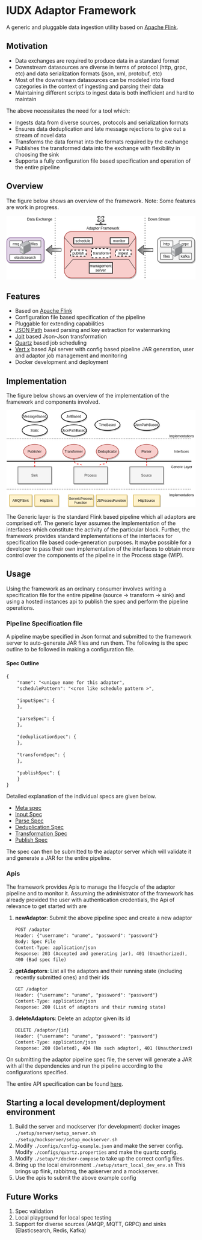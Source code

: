 # IUDX Adaptor Framework

A generic and pluggable data ingestion utility based on [Apache Flink](https://github.com/apache/flink).

## Motivation
- Data exchanges are required to produce data in a standard format
- Downstream datasources are diverse in terms of protocol (http, grpc, etc) and data serialization formats (json, xml, protobuf, etc)
- Most of the downstream datasources can be modeled into fixed categories in the context of ingesting and parsing their data
- Maintaining different scripts to ingest data is both inefficient and hard to maintain 
 
 

The above necessitates the need for a tool which:
- Ingests data from diverse sources, protocols and serialization formats
- Ensures data deduplication and late message rejections to give out a stream of novel data
- Transforms the data format into the formats required by the exchange
- Publishes the transformed data into the exchange with flexibility in choosing the sink
- Supporta a fully configuration file based specification and operation of the entire pipeline


## Overview
The figure below shows an overview of the framework. 
Note: Some features are work in progress.


<p align="center">
<img src="./docs/diagrams/Overview.png">
</p>


## Features
- Based on [Apache Flink](https://github.com/apache/flink)
- Configuration file based specification of the pipeline
- Pluggable for extending capabilities
- [JSON Path](https://github.com/json-path/JsonPath) based parsing and key extraction for watermarking
- [Jolt](https://github.com/bazaarvoice/jolt) based Json-Json transformation
- [Quartz](http://www.quartz-scheduler.org/) based job scheduling
- [Vert x](https://vertx.io/) based Api server with config based pipeline JAR generation, user and adaptor job management and monitoring
- Docker development and deployment


## Implementation
The figure below shows an overview of the implementation of the framework and components involved.
<p align="center">
<img src="./docs/diagrams/Components.png">
</p>

The Generic layer is the standard Flink based pipeline which all adaptors are comprised off. The generic layer assumes the implementation of the interfaces which constitute the activity of the particular block. Further, the framework provides standard implementations of the interfaces for specification file based code-generation purposes.
It maybe possible for a developer to pass their own implementation of the interfaces to obtain more control over the components of the pipeline in the Process stage (WIP).


## Usage

Using the framework as an ordinary consumer involves writing a specification file for the entire pipeline (source -> transform -> sink)
and using a hosted instances api to publish the spec and perform the pipeline operations.

### Pipeline Specification file

A pipeline maybe specified in Json format and submitted to the framework server
to auto-generate JAR files and run them. 
The following is the spec outline to be followed in making a configuration file.

#### Spec Outline
``` 
{
    "name": "<unique name for this adaptor",
    "schedulePattern": "<cron like schedule pattern >",
    
    "inputSpec": {
    },
    
    "parseSpec": {
    },
    
    "deduplicationSpec": {
    },
    
    "transformSpec": {
    },
    
    "publishSpec": {
    }
}
``` 

Detailed explanation of the individual specs are given below.  
- [Meta spec](docs/meta_spec.md)  
- [Input Spec](docs/input_spec.md)  
- [Parse Spec](docs/parse_spec.md)  
- [Deduplication Spec](docs/parse_spec.md)  
- [Transformation Spec](docs/transform_spec.md)  
- [Publish Spec](docs/publish_spec.md)  

The spec can then be submitted to the adaptor server which will validate it and generate a JAR for the entire pipeline.


### Apis
The framework provides Apis to manage the lifecycle of the adaptor pipeline and to monitor it.
Assuming the administrator of the framework has already provided the user with authentication credentials, 
the Api of relevance to get started with are 

1. **newAdaptor**: Submit the above pipeline spec and create a new adaptor 
   ```
   POST /adaptor
   Header: {"username": "uname", "password": "password"}
   Body: Spec File
   Content-Type: application/json
   Response: 203 (Accepted and generating jar), 401 (Unauthorized), 400 (Bad spec file) 
   ```

2. **getAdaptors**: List all the adaptors and their running state (including recently submitted ones) and their ids
   ```
   GET /adaptor
   Header: {"username": "uname", "password": "password"}
   Content-Type: application/json
   Response: 200 (List of adaptors and their running state)
   ```

3. **deleteAdaptors**: Delete an adaptor given its id
   ```
   DELETE /adaptor/{id}
   Header: {"username": "uname", "password": "password"}
   Content-Type: application/json
   Response: 200 (Deleted), 404 (No such adaptor), 401 (Unauthorized)
   ```

On submitting the adaptor pipeline spec file, the server will generate a JAR with all the dependencies and run the pipeline according to the configurations specified.

The entire API specification can be found [here](./docs/openapi.yml).


## Starting a local development/deployment environment
1. Build the server and mockserver (for development) docker images 
   `./setup/server/setup_server.sh` 
   `./setup/mockserver/setup_mockserver.sh`  
2. Modify `./configs/config-example.json` and make the server config. 
   Modify `./configs/quartz.properties` and make the quartz config.
3. Modify `./setup/*/docker-compose` to take up the correct config files.
4. Bring up the local environment 
   `./setup/start_local_dev_env.sh` 
   This brings up flink, rabbitmq, the apiserver and a mockserver.
5. Use the apis to submit the above example config



## Future Works
1. Spec validation
2. Local playground for local spec testing
3. Support for diverse sources (AMQP, MQTT, GRPC) and sinks (Elasticsearch, Redis, Kafka)
